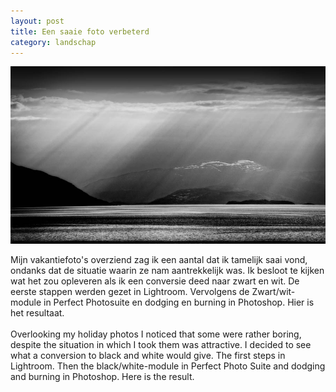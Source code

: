 ```yaml
---
layout: post
title: Een saaie foto verbeterd
category: landschap
---
```



![eidfjord](/images/eidfjord.jpg)


Mijn vakantiefoto's overziend zag ik een aantal dat ik tamelijk saai vond, ondanks dat de situatie waarin ze nam aantrekkelijk was. Ik besloot te kijken wat het zou opleveren als ik een conversie deed naar zwart en wit. De eerste stappen werden gezet in Lightroom. Vervolgens de Zwart/wit-module in Perfect Photosuite en dodging en burning in Photoshop. Hier is het resultaat. 
<br><br>
Overlooking my holiday photos I noticed that some were rather boring, despite the situation in which I took them was attractive. I decided to see what a conversion to black and white would give. The first steps in Lightroom. Then the black/white-module in Perfect Photo Suite and dodging and burning in Photoshop. Here is the result.